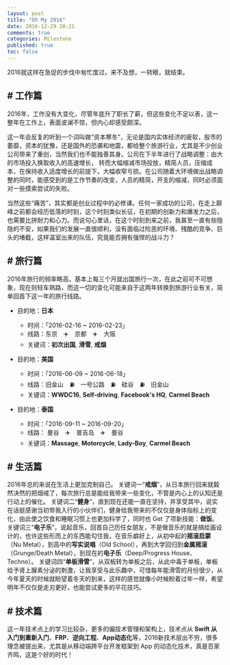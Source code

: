 ```yaml
---
layout: post
title: "Oh My 2016"
date: 2016-12-29 20:21
comments: true
categories: Milestone
published: true
toc: false
---
```


2016就这样在急促的步伐中匆忙度过，来不及想，一转眼，就结束。

<!-- more -->

## # 工作篇

2016年，工作没有大变化，尽管年底升了职长了薪，但这些变化不足以表，这一整年在工作上，表面波澜不惊，但内心却感受颇深。

这一年会反复的听到一个词叫做“资本寒冬”，无论是国内实体经济的疲软，股市的萎靡，资本的犹豫，还是国外的恐袭和地震，都给整个旅游行业，尤其是不少创业公司带来了重创，当然我们也不能独善其身。公司在下半年进行了战略调整：由大的市场投入换取收入的高速增长， 转而大幅缩减市场投放，精简人员，压缩成本，在保持收入适度增长的前提下，大幅收窄亏损。在公司随着大环境做出战略调整的同时，能感受到的是工作节奏的改变，人员的精简，开支的缩减，同时必须面对一些摸索尝试的失败。

当然这些“痛苦”，其实都是创业过程中的必修课。任何一家成功的公司，在走上巅峰之前都会经历低落的时刻，这个时刻类似长征，在初期的创新力和爆发力之后，也需要比拼耐力和心力。而说句心里话，在这个时刻到来之前，我甚至一直有些隐隐的不安，如果我们的发展一直很顺利，没有面临过险恶的环境、残酷的竞争、巨头的堵截，这样温室出来的队伍，究竟能否拥有强悍的战斗力？

## # 旅行篇

2016年旅行的频率略高，基本上每三个月就出国旅行一次，在此之前可不可想象，现在则轻车熟路，而这一切的变化可能来自于这两年转换到旅游行业有关，简单回首下这一年的旅行线路。

* 目的地：**日本** 
    * 时间：「2016-02-16 ~ 2016-02-23」
    * 线路：东京&emsp;✈️&emsp;京都&emsp;✈️&emsp;大阪
    * 关键词：**初次出国**, **滑雪**, **戒烟**
    
* 目的地：**美国** 
    * 时间：「2016-06-09 ~ 2016-06-18」
    * 线路：旧金山&emsp;⛽️&emsp;一号公路&emsp;⛽️&emsp;硅谷&emsp;⛽️&emsp;旧金山
    * 关键词：**WWDC16**, **Self-driving**, **Facebook's HQ**, **Carmel Beach**
    
* 目的地：**泰国** 
    * 时间：「2016-09-11 ~ 2016-09-20」
    * 线路： 曼谷&emsp;✈️&emsp;普吉岛&emsp;✈️&emsp;曼谷
    * 关键词：**Massage**, **Motorcycle**, **Lady-Boy**, **Carmel Beach**
       
## # 生活篇

2016年总的来说在生活上更加克制自己。
关键词一“**戒烟**”，从日本旅行回来就毅然决然的把烟戒了，每次旅行总是能给我带来一些变化，不管是内心上的认知还是行动上的催化。
关键词二“**健身**”，直到现在还能一直在坚持，并享受其中，说实在话挺感谢当初带我入行的小伙伴们，健身给我带来的不仅仅是身体指标上的变化，由此使之饮食和睡眠习惯上也更加科学了，同时也 Get 了项新技能：**做饭**。
关键词三“**电子乐**”，说起音乐，回首自己历任女朋友，不是做音乐的就是搞绘画设计的，也许这些形而上的东西能勾住我，在音乐癖好上，从初中起的**摇滚启蒙**（Nu Metal），到高中的**写实说唱**（Old School），再到大学回归到**金属摇滚**（Grunge/Death Metal），到现在的**电子乐**（Deep/Progress House、Techno）。
关键词四“**单板滑雪**”，从双板转为单板之后，从此中毒于单板，单板给予肾上腺素分泌的刺激，让我享受与此乐趣中，可惜每年能滑雪的月份很少，从今年夏天的时候就盼望着冬天的到来，这样的感觉就像小时候盼着过年一样，希望明年不仅仅是走刃更好，也能尝试更多的平花技巧。

## # 技术篇

这一年技术点上的学习比较杂，更多的偏技术管理和架构上，技术点从 **Swift 从入门到重新入门**、**FRP**、**逆向工程**、**App动态化**等，2016新技术层出不穷，很多理念被提出来，尤其是从移动端跨平台开发框架到 App 的动态化技术，真是百家齐鸣，这是个好的时代！





